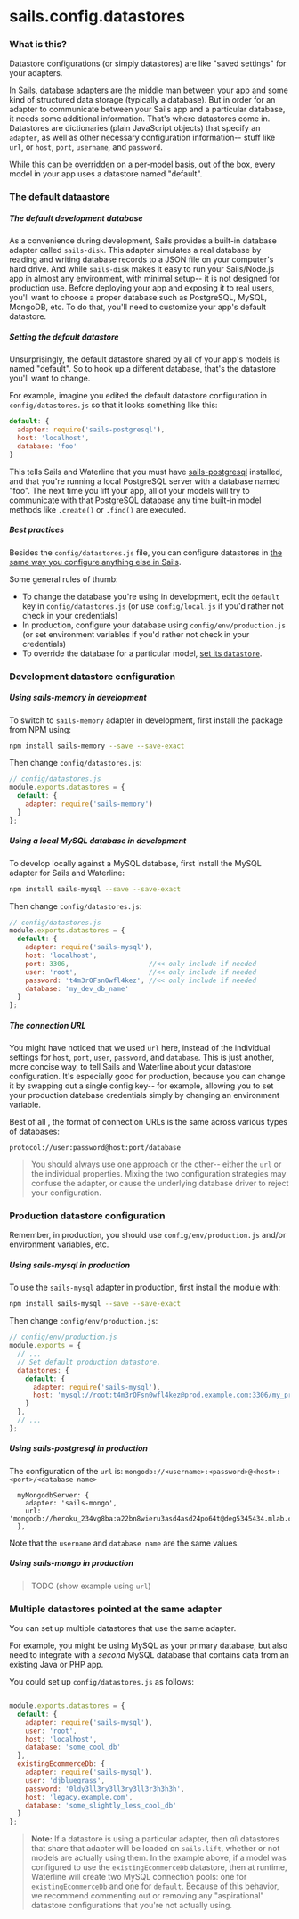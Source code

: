 # sails.config.datastores

### What is this?

Datastore configurations (or simply datastores) are like "saved settings" for your adapters.

In Sails, [database adapters](http://sailsjs.com/documentation/concepts/extending-sails/adapters) are the middle man between your app and some kind of structured data storage (typically a database).  But in order for an adapter to communicate between your Sails app and a particular database, it needs some additional information.  That's where datastores come in.  Datastores are dictionaries (plain JavaScript objects) that specify an `adapter`, as well as other necessary configuration information-- stuff like `url`, or `host`, `port`, `username`, and `password`.

While this [can be overridden](http://sailsjs.com/documentation/concepts/orm/model-settings) on a per-model basis, out of the box, every model in your app uses a datastore named "default".


### The default dataastore

##### The default development database
As a convenience during development, Sails provides a built-in database adapter called `sails-disk`.  This adapter simulates a real database by reading and writing database records to a JSON file on your computer's hard drive.  And while `sails-disk` makes it easy to run your Sails/Node.js app in almost any environment, with minimal setup-- it is not designed for production use.  Before deploying your app and exposing it to real users, you'll want to choose a proper database such as PostgreSQL, MySQL, MongoDB, etc.  To do that, you'll need to customize your app's default datastore.

##### Setting the default datastore
Unsurprisingly, the default datastore shared by all of your app's models is named "default".  So to hook up a different database, that's the datastore you'll want to change.

For example, imagine you edited the default datastore configuration in `config/datastores.js` so that it looks something like this:

```js
default: {
  adapter: require('sails-postgresql'),
  host: 'localhost',
  database: 'foo'
}
```

This tells Sails and Waterline that you must have [sails-postgresql](http://npmjs.com/package/sails-postgresql) installed, and that you're running a local PostgreSQL server with a database named "foo".  The next time you lift your app, all of your models will try to communicate with that PostgreSQL database any time built-in model methods like `.create()` or `.find()` are executed.

##### Best practices
Besides the `config/datastores.js` file, you can configure datastores in [the same way you configure anything else in Sails](http://sailsjs.com/documentation/concepts/configuration).

Some general rules of thumb:

+ To change the database you're using in development, edit the `default` key in `config/datastores.js` (or use `config/local.js` if you'd rather not check in your credentials)
+ In production, configure your database using `config/env/production.js` (or set environment variables if you'd rather not check in your credentials)
+ To override the database for a particular model, [set its `datastore`](http://sailsjs.com/documentation/concepts/models-and-orm/model-settings#?datastore).



### Development datastore configuration

##### Using sails-memory in development

To switch to `sails-memory` adapter in development, first install the package from NPM using:

```bash
npm install sails-memory --save --save-exact
```

Then change `config/datastores.js`:

```javascript
// config/datastores.js
module.exports.datastores = {
  default: {
    adapter: require('sails-memory')
  }
};
```

##### Using a local MySQL database in development

To develop locally against a MySQL database, first install the MySQL adapter for Sails and Waterline:

```bash
npm install sails-mysql --save --save-exact
```

Then change `config/datastores.js`:

```javascript
// config/datastores.js
module.exports.datastores = {
  default: {
    adapter: require('sails-mysql'),
    host: 'localhost',
    port: 3306,                    //<< only include if needed
    user: 'root',                  //<< only include if needed
    password: 't4m3rOFsn0wfl4kez', //<< only include if needed
    database: 'my_dev_db_name'
  }
};
```


##### The connection URL

You might have noticed that we used `url` here, instead of the individual settings for `host`, `port`, `user`, `password`, and `database`.  This is just another, more concise way, to tell Sails and Waterline about your datastore configuration.  It's especially good for production, because you can change it by swapping out a single config key-- for example, allowing you to set your production database credentials simply by changing an environment variable.

Best of all , the format of connection URLs is the same across various types of databases:

```
protocol://user:password@host:port/database
```

> You should always use one approach or the other-- either the `url` or the individual properties.  Mixing the two configuration strategies may confuse the adapter, or cause the underlying database driver to reject your configuration.





### Production datastore configuration

Remember, in production, you should use `config/env/production.js` and/or environment variables, etc.

##### Using sails-mysql in production

To use the `sails-mysql` adapter in production, first install the module with:

```bash
npm install sails-mysql --save --save-exact
```

Then change `config/env/production.js`:

```javascript
// config/env/production.js
module.exports = {
  // ...
  // Set default production datastore.
  datastores: {
    default: {
      adapter: require('sails-mysql'),
      host: 'mysql://root:t4m3rOFsn0wfl4kez@prod.example.com:3306/my_prod_db_name'
    }
  },
  // ...
};
```


##### Using sails-postgresql in production

The configuration of the `url` is: `mongodb://<username>:<password>@<host>:<port>/<database name>`

```
  myMongodbServer: {
    adapter: 'sails-mongo',
    url: 'mongodb://heroku_234vg8ba:a22bn8wieru3asd4asd24po64t@deg5345434.mlab.com:27958/heroku_234vg8ba',
  },
```
Note that the `username` and `database name` are the same values.


##### Using sails-mongo in production

> TODO (show example using `url`)





### Multiple datastores pointed at the same adapter

You can set up multiple datastores that use the same adapter.

For example, you might be using MySQL as your primary database, but also need to integrate with a _second_ MySQL database that contains data from an existing Java or PHP app.

You could set up `config/datastores.js` as follows:

```javascript

module.exports.datastores = {
  default: {
    adapter: require('sails-mysql'),
    user: 'root',
    host: 'localhost',
    database: 'some_cool_db'
  },
  existingEcommerceDb: {
    adapter: require('sails-mysql'),
    user: 'djbluegrass',
    password: '0ldy3ll3ry3ll3ry3ll3r3h3h3h',
    host: 'legacy.example.com',
    database: 'some_slightly_less_cool_db'
  }
};

```

> **Note:** If a datastore is using a particular adapter, then _all_ datastores that share that adapter will be loaded on `sails.lift`, whether or not models are actually using them.  In the example above, if a model was configured to use the `existingEcommerceDb` datastore, then at runtime, Waterline will create two MySQL connection pools: one for `existingEcommerceDb` and one for `default`.  Because of this behavior, we recommend commenting out or removing any "aspirational" datastore configurations that you're not actually using.



<docmeta name="displayName" value="sails.config.datastores">
<docmeta name="pageType" value="property">
